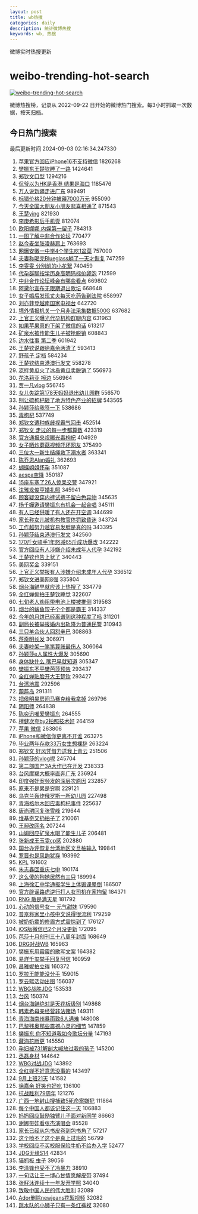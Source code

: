 ```yaml
---
layout: post
title: wb热搜
categories: daily
description: 统计微博热搜
keywords: wb, 热搜
---
```


微博实时热搜更新

# weibo-trending-hot-search

[![weibo-trending-hot-search](https://github.com/ameizi/weibo-trending-hot-search/actions/workflows/ci.yml/badge.svg)](https://github.com/ameizi/weibo-trending-hot-search/actions/workflows/ci.yml)

微博热搜榜，记录从 2022-09-22 日开始的微博热门搜索。每3小时抓取一次数据，按天[归档](./archives)。

## 今日热门搜索

<!-- BEGIN --> 
最后更新时间 2024-09-03 02:16:34.247330 
1. [苹果官方回应iPhone16不支持微信](https://s.weibo.com/weibo?q=%23%E8%8B%B9%E6%9E%9C%E5%AE%98%E6%96%B9%E5%9B%9E%E5%BA%94iPhone16%E4%B8%8D%E6%94%AF%E6%8C%81%E5%BE%AE%E4%BF%A1%23&t=31&band_rank=1&Refer=top) 1826268
1. [樊振东王楚钦睡了一路](https://s.weibo.com/weibo?q=%23%E6%A8%8A%E6%8C%AF%E4%B8%9C%E7%8E%8B%E6%A5%9A%E9%92%A6%E7%9D%A1%E4%BA%86%E4%B8%80%E8%B7%AF%23&t=31&band_rank=1&Refer=top) 1424641
1. [郑钦文口型](https://s.weibo.com/weibo?q=%23%E9%83%91%E9%92%A6%E6%96%87%E5%8F%A3%E5%9E%8B%23&t=31&band_rank=2&Refer=top) 1294216
1. [侃爷以为HK是香港 结果是海口](https://s.weibo.com/weibo?q=%E4%BE%83%E7%88%B7%E4%BB%A5%E4%B8%BAHK%E6%98%AF%E9%A6%99%E6%B8%AF%20%E7%BB%93%E6%9E%9C%E6%98%AF%E6%B5%B7%E5%8F%A3&t=31&band_rank=1&Refer=top) 1185476
1. [万人说新疆走进广东](https://s.weibo.com/weibo?q=%23%E4%B8%87%E4%BA%BA%E8%AF%B4%E6%96%B0%E7%96%86%E8%B5%B0%E8%BF%9B%E5%B9%BF%E4%B8%9C%23&t=31&band_rank=3&Refer=top) 989491
1. [标错价格20分钟被薅7000万元](https://s.weibo.com/weibo?q=%23%E6%A0%87%E9%94%99%E4%BB%B7%E6%A0%BC20%E5%88%86%E9%92%9F%E8%A2%AB%E8%96%857000%E4%B8%87%E5%85%83%23&t=31&band_rank=4&Refer=top) 955090
1. [今天全国大朋友小朋友悲喜相通了](https://s.weibo.com/weibo?q=%23%E4%BB%8A%E5%A4%A9%E5%85%A8%E5%9B%BD%E5%A4%A7%E6%9C%8B%E5%8F%8B%E5%B0%8F%E6%9C%8B%E5%8F%8B%E6%82%B2%E5%96%9C%E7%9B%B8%E9%80%9A%E4%BA%86%23&t=31&band_rank=2&Refer=top) 871543
1. [王楚ying](https://s.weibo.com/weibo?q=%E7%8E%8B%E6%A5%9Aying&t=31&band_rank=5&Refer=top) 821930
1. [李庚希影后手机壳](https://s.weibo.com/weibo?q=%23%E6%9D%8E%E5%BA%9A%E5%B8%8C%E5%BD%B1%E5%90%8E%E6%89%8B%E6%9C%BA%E5%A3%B3%23&t=31&band_rank=6&Refer=top) 812074
1. [欧阳娜娜 内娱第一留子](https://s.weibo.com/weibo?q=%E6%AC%A7%E9%98%B3%E5%A8%9C%E5%A8%9C%20%E5%86%85%E5%A8%B1%E7%AC%AC%E4%B8%80%E7%95%99%E5%AD%90&t=31&band_rank=7&Refer=top) 784313
1. [一图了解中非合作论坛](https://s.weibo.com/weibo?q=%23%E4%B8%80%E5%9B%BE%E4%BA%86%E8%A7%A3%E4%B8%AD%E9%9D%9E%E5%90%88%E4%BD%9C%E8%AE%BA%E5%9D%9B%23&t=31&band_rank=3&Refer=top) 770477
1. [赵今麦坐张凌赫肩上](https://s.weibo.com/weibo?q=%23%E8%B5%B5%E4%BB%8A%E9%BA%A6%E5%9D%90%E5%BC%A0%E5%87%8C%E8%B5%AB%E8%82%A9%E4%B8%8A%23&t=31&band_rank=4&Refer=top) 763693
1. [网曝安徽一中学4个学生吃1盆菜](https://s.weibo.com/weibo?q=%23%E7%BD%91%E6%9B%9D%E5%AE%89%E5%BE%BD%E4%B8%80%E4%B8%AD%E5%AD%A64%E4%B8%AA%E5%AD%A6%E7%94%9F%E5%90%831%E7%9B%86%E8%8F%9C%23&t=31&band_rank=8&Refer=top) 757000
1. [夫妻称喝完Blueglass躺了一天才恢复](https://s.weibo.com/weibo?q=%23%E5%A4%AB%E5%A6%BB%E7%A7%B0%E5%96%9D%E5%AE%8CBlueglass%E8%BA%BA%E4%BA%86%E4%B8%80%E5%A4%A9%E6%89%8D%E6%81%A2%E5%A4%8D%23&t=31&band_rank=5&Refer=top) 747259
1. [李雯雯 分别前的小花絮](https://s.weibo.com/weibo?q=%E6%9D%8E%E9%9B%AF%E9%9B%AF%20%E5%88%86%E5%88%AB%E5%89%8D%E7%9A%84%E5%B0%8F%E8%8A%B1%E7%B5%AE&t=31&band_rank=2&Refer=top) 740459
1. [代孕群聊按学历身高明码标价卵泡](https://s.weibo.com/weibo?q=%23%E4%BB%A3%E5%AD%95%E7%BE%A4%E8%81%8A%E6%8C%89%E5%AD%A6%E5%8E%86%E8%BA%AB%E9%AB%98%E6%98%8E%E7%A0%81%E6%A0%87%E4%BB%B7%E5%8D%B5%E6%B3%A1%23&t=31&band_rank=6&Refer=top) 712599
1. [中非合作论坛峰会有哪些看点](https://s.weibo.com/weibo?q=%23%E4%B8%AD%E9%9D%9E%E5%90%88%E4%BD%9C%E8%AE%BA%E5%9D%9B%E5%B3%B0%E4%BC%9A%E6%9C%89%E5%93%AA%E4%BA%9B%E7%9C%8B%E7%82%B9%23&t=31&band_rank=3&Refer=top) 669802
1. [阿黛尔宣布无限期退出歌坛](https://s.weibo.com/weibo?q=%23%E9%98%BF%E9%BB%9B%E5%B0%94%E5%AE%A3%E5%B8%83%E6%97%A0%E9%99%90%E6%9C%9F%E9%80%80%E5%87%BA%E6%AD%8C%E5%9D%9B%23&t=31&band_rank=9&Refer=top) 668648
1. [女子婚后发现丈夫每天吃药告到法院](https://s.weibo.com/weibo?q=%23%E5%A5%B3%E5%AD%90%E5%A9%9A%E5%90%8E%E5%8F%91%E7%8E%B0%E4%B8%88%E5%A4%AB%E6%AF%8F%E5%A4%A9%E5%90%83%E8%8D%AF%E5%91%8A%E5%88%B0%E6%B3%95%E9%99%A2%23&t=31&band_rank=4&Refer=top) 658997
1. [刘亦菲登越南国家电视台](https://s.weibo.com/weibo?q=%23%E5%88%98%E4%BA%A6%E8%8F%B2%E7%99%BB%E8%B6%8A%E5%8D%97%E5%9B%BD%E5%AE%B6%E7%94%B5%E8%A7%86%E5%8F%B0%23&t=31&band_rank=5&Refer=top) 642720
1. [境外情报机关一个月非法采集数据500G](https://s.weibo.com/weibo?q=%23%E5%A2%83%E5%A4%96%E6%83%85%E6%8A%A5%E6%9C%BA%E5%85%B3%E4%B8%80%E4%B8%AA%E6%9C%88%E9%9D%9E%E6%B3%95%E9%87%87%E9%9B%86%E6%95%B0%E6%8D%AE500G%23&t=31&band_rank=10&Refer=top) 637682
1. [上官正义曝光代孕机构群聊内容](https://s.weibo.com/weibo?q=%23%E4%B8%8A%E5%AE%98%E6%AD%A3%E4%B9%89%E6%9B%9D%E5%85%89%E4%BB%A3%E5%AD%95%E6%9C%BA%E6%9E%84%E7%BE%A4%E8%81%8A%E5%86%85%E5%AE%B9%23&t=31&band_rank=7&Refer=top) 631963
1. [如果苹果真的下架了微信的话](https://s.weibo.com/weibo?q=%23%E5%A6%82%E6%9E%9C%E8%8B%B9%E6%9E%9C%E7%9C%9F%E7%9A%84%E4%B8%8B%E6%9E%B6%E4%BA%86%E5%BE%AE%E4%BF%A1%E7%9A%84%E8%AF%9D%23&t=31&band_rank=27&Refer=top) 613217
1. [矿泉水被传能生儿子被抢脱销](https://s.weibo.com/weibo?q=%23%E7%9F%BF%E6%B3%89%E6%B0%B4%E8%A2%AB%E4%BC%A0%E8%83%BD%E7%94%9F%E5%84%BF%E5%AD%90%E8%A2%AB%E6%8A%A2%E8%84%B1%E9%94%80%23&t=31&band_rank=20&Refer=top) 608843
1. [边水往事 第二季](https://s.weibo.com/weibo?q=%E8%BE%B9%E6%B0%B4%E5%BE%80%E4%BA%8B%20%E7%AC%AC%E4%BA%8C%E5%AD%A3&t=31&band_rank=8&Refer=top) 601942
1. [王楚钦说跟徐嘉余两清了](https://s.weibo.com/weibo?q=%23%E7%8E%8B%E6%A5%9A%E9%92%A6%E8%AF%B4%E8%B7%9F%E5%BE%90%E5%98%89%E4%BD%99%E4%B8%A4%E6%B8%85%E4%BA%86%23&t=31&band_rank=12&Refer=top) 593413
1. [野孩子 定档](https://s.weibo.com/weibo?q=%E9%87%8E%E5%AD%A9%E5%AD%90%20%E5%AE%9A%E6%A1%A3&t=31&band_rank=8&Refer=top) 584234
1. [王楚钦结束港澳行发文](https://s.weibo.com/weibo?q=%23%E7%8E%8B%E6%A5%9A%E9%92%A6%E7%BB%93%E6%9D%9F%E6%B8%AF%E6%BE%B3%E8%A1%8C%E5%8F%91%E6%96%87%23&t=31&band_rank=9&Refer=top) 558278
1. [凉拌黄瓜火了冰岛黄瓜卖脱销了](https://s.weibo.com/weibo?q=%23%E5%87%89%E6%8B%8C%E9%BB%84%E7%93%9C%E7%81%AB%E4%BA%86%E5%86%B0%E5%B2%9B%E9%BB%84%E7%93%9C%E5%8D%96%E8%84%B1%E9%94%80%E4%BA%86%23&t=31&band_rank=10&Refer=top) 556973
1. [花洛莉亚 擦边](https://s.weibo.com/weibo?q=%E8%8A%B1%E6%B4%9B%E8%8E%89%E4%BA%9A%20%E6%93%A6%E8%BE%B9&t=31&band_rank=11&Refer=top) 556964
1. [贾一凡vlog](https://s.weibo.com/weibo?q=%E8%B4%BE%E4%B8%80%E5%87%A1vlog&t=31&band_rank=12&Refer=top) 556745
1. [女儿失踪第178天妈妈退出幼儿园群](https://s.weibo.com/weibo?q=%23%E5%A5%B3%E5%84%BF%E5%A4%B1%E8%B8%AA%E7%AC%AC178%E5%A4%A9%E5%A6%88%E5%A6%88%E9%80%80%E5%87%BA%E5%B9%BC%E5%84%BF%E5%9B%AD%E7%BE%A4%23&t=31&band_rank=9&Refer=top) 556570
1. [别让硫枸杞砸了地方特色产业的招牌](https://s.weibo.com/weibo?q=%23%E5%88%AB%E8%AE%A9%E7%A1%AB%E6%9E%B8%E6%9D%9E%E7%A0%B8%E4%BA%86%E5%9C%B0%E6%96%B9%E7%89%B9%E8%89%B2%E4%BA%A7%E4%B8%9A%E7%9A%84%E6%8B%9B%E7%89%8C%23&t=31&band_rank=10&Refer=top) 543565
1. [孙颖莎给我签一下](https://s.weibo.com/weibo?q=%23%E5%AD%99%E9%A2%96%E8%8E%8E%E7%BB%99%E6%88%91%E7%AD%BE%E4%B8%80%E4%B8%8B%23&t=31&band_rank=13&Refer=top) 538686
1. [毒枸杞](https://s.weibo.com/weibo?q=%E6%AF%92%E6%9E%B8%E6%9D%9E&t=31&band_rank=11&Refer=top) 537749
1. [郑钦文遭种族歧视霸气回击](https://s.weibo.com/weibo?q=%23%E9%83%91%E9%92%A6%E6%96%87%E9%81%AD%E7%A7%8D%E6%97%8F%E6%AD%A7%E8%A7%86%E9%9C%B8%E6%B0%94%E5%9B%9E%E5%87%BB%23&t=31&band_rank=1&Refer=top) 452514
1. [郑钦文 走过的每一步都算数](https://s.weibo.com/weibo?q=%E9%83%91%E9%92%A6%E6%96%87%20%E8%B5%B0%E8%BF%87%E7%9A%84%E6%AF%8F%E4%B8%80%E6%AD%A5%E9%83%BD%E7%AE%97%E6%95%B0&t=31&band_rank=12&Refer=top) 423319
1. [官方通报央视曝光毒枸杞](https://s.weibo.com/weibo?q=%23%E5%AE%98%E6%96%B9%E9%80%9A%E6%8A%A5%E5%A4%AE%E8%A7%86%E6%9B%9D%E5%85%89%E6%AF%92%E6%9E%B8%E6%9D%9E%23&t=31&band_rank=13&Refer=top) 404929
1. [女子晒炒蘑菇视频吓坏网友](https://s.weibo.com/weibo?q=%23%E5%A5%B3%E5%AD%90%E6%99%92%E7%82%92%E8%98%91%E8%8F%87%E8%A7%86%E9%A2%91%E5%90%93%E5%9D%8F%E7%BD%91%E5%8F%8B%23&t=31&band_rank=14&Refer=top) 375490
1. [三位大一新生结绳救下溺水者](https://s.weibo.com/weibo?q=%23%E4%B8%89%E4%BD%8D%E5%A4%A7%E4%B8%80%E6%96%B0%E7%94%9F%E7%BB%93%E7%BB%B3%E6%95%91%E4%B8%8B%E6%BA%BA%E6%B0%B4%E8%80%85%23&t=31&band_rank=15&Refer=top) 363341
1. [陈乔恩Alan婚礼](https://s.weibo.com/weibo?q=%23%E9%99%88%E4%B9%94%E6%81%A9Alan%E5%A9%9A%E7%A4%BC%23&t=31&band_rank=16&Refer=top) 362693
1. [蝴蝶姐姐怀孕](https://s.weibo.com/weibo?q=%23%E8%9D%B4%E8%9D%B6%E5%A7%90%E5%A7%90%E6%80%80%E5%AD%95%23&t=31&band_rank=17&Refer=top) 351087
1. [aespa空降](https://s.weibo.com/weibo?q=aespa%E7%A9%BA%E9%99%8D&t=31&band_rank=18&Refer=top) 350187
1. [15座车塞了26人惊呆交警](https://s.weibo.com/weibo?q=%2315%E5%BA%A7%E8%BD%A6%E5%A1%9E%E4%BA%8626%E4%BA%BA%E6%83%8A%E5%91%86%E4%BA%A4%E8%AD%A6%23&t=31&band_rank=20&Refer=top) 347921
1. [泫雅龙俊亨婚礼照](https://s.weibo.com/weibo?q=%23%E6%B3%AB%E9%9B%85%E9%BE%99%E4%BF%8A%E4%BA%A8%E5%A9%9A%E7%A4%BC%E7%85%A7%23&t=31&band_rank=17&Refer=top) 345941
1. [顾客疑没穿内裤试裤子留白色异物](https://s.weibo.com/weibo?q=%23%E9%A1%BE%E5%AE%A2%E7%96%91%E6%B2%A1%E7%A9%BF%E5%86%85%E8%A3%A4%E8%AF%95%E8%A3%A4%E5%AD%90%E7%95%99%E7%99%BD%E8%89%B2%E5%BC%82%E7%89%A9%23&t=31&band_rank=21&Refer=top) 345635
1. [杨千嬅邀请樊振东有机会一起合唱](https://s.weibo.com/weibo?q=%E6%9D%A8%E5%8D%83%E5%AC%85%E9%82%80%E8%AF%B7%E6%A8%8A%E6%8C%AF%E4%B8%9C%E6%9C%89%E6%9C%BA%E4%BC%9A%E4%B8%80%E8%B5%B7%E5%90%88%E5%94%B1&t=31&band_rank=18&Refer=top) 345111
1. [有人已经供暖了有人还在开空调](https://s.weibo.com/weibo?q=%23%E6%9C%89%E4%BA%BA%E5%B7%B2%E7%BB%8F%E4%BE%9B%E6%9A%96%E4%BA%86%E6%9C%89%E4%BA%BA%E8%BF%98%E5%9C%A8%E5%BC%80%E7%A9%BA%E8%B0%83%23&t=31&band_rank=19&Refer=top) 344699
1. [家长称女儿被机构教官体罚致昏迷](https://s.weibo.com/weibo?q=%23%E5%AE%B6%E9%95%BF%E7%A7%B0%E5%A5%B3%E5%84%BF%E8%A2%AB%E6%9C%BA%E6%9E%84%E6%95%99%E5%AE%98%E4%BD%93%E7%BD%9A%E8%87%B4%E6%98%8F%E8%BF%B7%23&t=31&band_rank=22&Refer=top) 343724
1. [工作越努力越容易发胖是真的吗](https://s.weibo.com/weibo?q=%23%E5%B7%A5%E4%BD%9C%E8%B6%8A%E5%8A%AA%E5%8A%9B%E8%B6%8A%E5%AE%B9%E6%98%93%E5%8F%91%E8%83%96%E6%98%AF%E7%9C%9F%E7%9A%84%E5%90%97%23&t=31&band_rank=14&Refer=top) 343395
1. [孙颖莎结束港澳行发文](https://s.weibo.com/weibo?q=%23%E5%AD%99%E9%A2%96%E8%8E%8E%E7%BB%93%E6%9D%9F%E6%B8%AF%E6%BE%B3%E8%A1%8C%E5%8F%91%E6%96%87%23&t=31&band_rank=23&Refer=top) 342560
1. [170斤女骑手1年怒减65斤成功爆改](https://s.weibo.com/weibo?q=%23170%E6%96%A4%E5%A5%B3%E9%AA%91%E6%89%8B1%E5%B9%B4%E6%80%92%E5%87%8F65%E6%96%A4%E6%88%90%E5%8A%9F%E7%88%86%E6%94%B9%23&t=31&band_rank=24&Refer=top) 342222
1. [官方回应有人涉嫌介绍未成年人代孕](https://s.weibo.com/weibo?q=%23%E5%AE%98%E6%96%B9%E5%9B%9E%E5%BA%94%E6%9C%89%E4%BA%BA%E6%B6%89%E5%AB%8C%E4%BB%8B%E7%BB%8D%E6%9C%AA%E6%88%90%E5%B9%B4%E4%BA%BA%E4%BB%A3%E5%AD%95%23&t=31&band_rank=21&Refer=top) 342192
1. [王楚钦也告上状了](https://s.weibo.com/weibo?q=%23%E7%8E%8B%E6%A5%9A%E9%92%A6%E4%B9%9F%E5%91%8A%E4%B8%8A%E7%8A%B6%E4%BA%86%23&t=31&band_rank=22&Refer=top) 340443
1. [美网奖金](https://s.weibo.com/weibo?q=%E7%BE%8E%E7%BD%91%E5%A5%96%E9%87%91&t=31&band_rank=23&Refer=top) 339151
1. [上官正义举报有人涉嫌介绍未成年人代孕](https://s.weibo.com/weibo?q=%23%E4%B8%8A%E5%AE%98%E6%AD%A3%E4%B9%89%E4%B8%BE%E6%8A%A5%E6%9C%89%E4%BA%BA%E6%B6%89%E5%AB%8C%E4%BB%8B%E7%BB%8D%E6%9C%AA%E6%88%90%E5%B9%B4%E4%BA%BA%E4%BB%A3%E5%AD%95%23&t=31&band_rank=24&Refer=top) 336512
1. [郑钦文进美网8强](https://s.weibo.com/weibo?q=%23%E9%83%91%E9%92%A6%E6%96%87%E8%BF%9B%E7%BE%8E%E7%BD%918%E5%BC%BA%23&t=31&band_rank=25&Refer=top) 335804
1. [烟台海鲜早就应该上热搜了](https://s.weibo.com/weibo?q=%23%E7%83%9F%E5%8F%B0%E6%B5%B7%E9%B2%9C%E6%97%A9%E5%B0%B1%E5%BA%94%E8%AF%A5%E4%B8%8A%E7%83%AD%E6%90%9C%E4%BA%86%23&t=31&band_rank=15&Refer=top) 334779
1. [全红婵偷拍王楚钦睡觉](https://s.weibo.com/weibo?q=%23%E5%85%A8%E7%BA%A2%E5%A9%B5%E5%81%B7%E6%8B%8D%E7%8E%8B%E6%A5%9A%E9%92%A6%E7%9D%A1%E8%A7%89%23&t=31&band_rank=25&Refer=top) 322607
1. [七旬老人劝阻带电池上楼被推倒](https://s.weibo.com/weibo?q=%23%E4%B8%83%E6%97%AC%E8%80%81%E4%BA%BA%E5%8A%9D%E9%98%BB%E5%B8%A6%E7%94%B5%E6%B1%A0%E4%B8%8A%E6%A5%BC%E8%A2%AB%E6%8E%A8%E5%80%92%23&t=31&band_rank=20&Refer=top) 319563
1. [烟台的鲅鱼饺子个个都是霸王](https://s.weibo.com/weibo?q=%23%E7%83%9F%E5%8F%B0%E7%9A%84%E9%B2%85%E9%B1%BC%E9%A5%BA%E5%AD%90%E4%B8%AA%E4%B8%AA%E9%83%BD%E6%98%AF%E9%9C%B8%E7%8E%8B%23&t=31&band_rank=26&Refer=top) 314337
1. [今年的月饼已经离谱到这种程度了吗](https://s.weibo.com/weibo?q=%23%E4%BB%8A%E5%B9%B4%E7%9A%84%E6%9C%88%E9%A5%BC%E5%B7%B2%E7%BB%8F%E7%A6%BB%E8%B0%B1%E5%88%B0%E8%BF%99%E7%A7%8D%E7%A8%8B%E5%BA%A6%E4%BA%86%E5%90%97%23&t=31&band_rank=21&Refer=top) 311201
1. [副局长被举报婚内出轨降为普通民警](https://s.weibo.com/weibo?q=%23%E5%89%AF%E5%B1%80%E9%95%BF%E8%A2%AB%E4%B8%BE%E6%8A%A5%E5%A9%9A%E5%86%85%E5%87%BA%E8%BD%A8%E9%99%8D%E4%B8%BA%E6%99%AE%E9%80%9A%E6%B0%91%E8%AD%A6%23&t=31&band_rank=22&Refer=top) 310943
1. [三只羊合伙人回怼辛巴](https://s.weibo.com/weibo?q=%23%E4%B8%89%E5%8F%AA%E7%BE%8A%E5%90%88%E4%BC%99%E4%BA%BA%E5%9B%9E%E6%80%BC%E8%BE%9B%E5%B7%B4%23&t=31&band_rank=27&Refer=top) 308863
1. [蒋奇明长发](https://s.weibo.com/weibo?q=%E8%92%8B%E5%A5%87%E6%98%8E%E9%95%BF%E5%8F%91&t=31&band_rank=28&Refer=top) 306971
1. [夫妻吵架一笔笔算账最伤人](https://s.weibo.com/weibo?q=%E5%A4%AB%E5%A6%BB%E5%90%B5%E6%9E%B6%E4%B8%80%E7%AC%94%E7%AC%94%E7%AE%97%E8%B4%A6%E6%9C%80%E4%BC%A4%E4%BA%BA&t=31&band_rank=29&Refer=top) 306064
1. [孙颖莎e人属性大爆发](https://s.weibo.com/weibo?q=%23%E5%AD%99%E9%A2%96%E8%8E%8Ee%E4%BA%BA%E5%B1%9E%E6%80%A7%E5%A4%A7%E7%88%86%E5%8F%91%23&t=31&band_rank=30&Refer=top) 305690
1. [身体缺什么 嘴巴早就知道](https://s.weibo.com/weibo?q=%E8%BA%AB%E4%BD%93%E7%BC%BA%E4%BB%80%E4%B9%88%20%E5%98%B4%E5%B7%B4%E6%97%A9%E5%B0%B1%E7%9F%A5%E9%81%93&t=31&band_rank=26&Refer=top) 305347
1. [樊振东不平樊芭莎预告](https://s.weibo.com/weibo?q=%23%E6%A8%8A%E6%8C%AF%E4%B8%9C%E4%B8%8D%E5%B9%B3%E6%A8%8A%E8%8A%AD%E8%8E%8E%E9%A2%84%E5%91%8A%23&t=31&band_rank=26&Refer=top) 293437
1. [全红婵贴脸开大王楚钦](https://s.weibo.com/weibo?q=%23%E5%85%A8%E7%BA%A2%E5%A9%B5%E8%B4%B4%E8%84%B8%E5%BC%80%E5%A4%A7%E7%8E%8B%E6%A5%9A%E9%92%A6%23&t=31&band_rank=32&Refer=top) 293427
1. [台湾地震](https://s.weibo.com/weibo?q=%E5%8F%B0%E6%B9%BE%E5%9C%B0%E9%9C%87&t=31&band_rank=27&Refer=top) 292596
1. [葫芦岛](https://s.weibo.com/weibo?q=%E8%91%AB%E8%8A%A6%E5%B2%9B&t=31&band_rank=33&Refer=top) 291311
1. [把侯明昊房间马赛克给我拿掉](https://s.weibo.com/weibo?q=%E6%8A%8A%E4%BE%AF%E6%98%8E%E6%98%8A%E6%88%BF%E9%97%B4%E9%A9%AC%E8%B5%9B%E5%85%8B%E7%BB%99%E6%88%91%E6%8B%BF%E6%8E%89&t=31&band_rank=23&Refer=top) 269796
1. [阴阳师](https://s.weibo.com/weibo?q=%E9%98%B4%E9%98%B3%E5%B8%88&t=31&band_rank=28&Refer=top) 264838
1. [陈奕迅唯爱樊振东](https://s.weibo.com/weibo?q=%23%E9%99%88%E5%A5%95%E8%BF%85%E5%94%AF%E7%88%B1%E6%A8%8A%E6%8C%AF%E4%B8%9C%23&t=31&band_rank=29&Refer=top) 264555
1. [檀健次夸by2拍照技术好](https://s.weibo.com/weibo?q=%E6%AA%80%E5%81%A5%E6%AC%A1%E5%A4%B8by2%E6%8B%8D%E7%85%A7%E6%8A%80%E6%9C%AF%E5%A5%BD&t=31&band_rank=30&Refer=top) 264159
1. [苹果 微信](https://s.weibo.com/weibo?q=%E8%8B%B9%E6%9E%9C%20%E5%BE%AE%E4%BF%A1&t=31&band_rank=31&Refer=top) 263806
1. [iPhone和微信你更离不开谁](https://s.weibo.com/weibo?q=%23iPhone%E5%92%8C%E5%BE%AE%E4%BF%A1%E4%BD%A0%E6%9B%B4%E7%A6%BB%E4%B8%8D%E5%BC%80%E8%B0%81%23&t=31&band_rank=32&Refer=top) 263275
1. [毕业两年存款33万女生想裸辞](https://s.weibo.com/weibo?q=%23%E6%AF%95%E4%B8%9A%E4%B8%A4%E5%B9%B4%E5%AD%98%E6%AC%BE33%E4%B8%87%E5%A5%B3%E7%94%9F%E6%83%B3%E8%A3%B8%E8%BE%9E%23&t=31&band_rank=33&Refer=top) 263224
1. [郑钦文 好风凭借力送我上青云](https://s.weibo.com/weibo?q=%E9%83%91%E9%92%A6%E6%96%87%20%E5%A5%BD%E9%A3%8E%E5%87%AD%E5%80%9F%E5%8A%9B%E9%80%81%E6%88%91%E4%B8%8A%E9%9D%92%E4%BA%91&t=31&band_rank=34&Refer=top) 251506
1. [孙颖莎的vlog呢](https://s.weibo.com/weibo?q=%23%E5%AD%99%E9%A2%96%E8%8E%8E%E7%9A%84vlog%E5%91%A2%23&t=31&band_rank=34&Refer=top) 245704
1. [第二部国产3A大作已在开发](https://s.weibo.com/weibo?q=%23%E7%AC%AC%E4%BA%8C%E9%83%A8%E5%9B%BD%E4%BA%A73A%E5%A4%A7%E4%BD%9C%E5%B7%B2%E5%9C%A8%E5%BC%80%E5%8F%91%23&t=31&band_rank=35&Refer=top) 238333
1. [台风摩羯大概率直奔广东](https://s.weibo.com/weibo?q=%23%E5%8F%B0%E9%A3%8E%E6%91%A9%E7%BE%AF%E5%A4%A7%E6%A6%82%E7%8E%87%E7%9B%B4%E5%A5%94%E5%B9%BF%E4%B8%9C%23&t=31&band_rank=24&Refer=top) 236924
1. [印度强奸案频发的深层次原因](https://s.weibo.com/weibo?q=%23%E5%8D%B0%E5%BA%A6%E5%BC%BA%E5%A5%B8%E6%A1%88%E9%A2%91%E5%8F%91%E7%9A%84%E6%B7%B1%E5%B1%82%E6%AC%A1%E5%8E%9F%E5%9B%A0%23&t=31&band_rank=36&Refer=top) 232857
1. [原来不是累是穷啊](https://s.weibo.com/weibo?q=%E5%8E%9F%E6%9D%A5%E4%B8%8D%E6%98%AF%E7%B4%AF%E6%98%AF%E7%A9%B7%E5%95%8A&t=31&band_rank=25&Refer=top) 229121
1. [乌克兰轰炸俄罗斯一所幼儿园](https://s.weibo.com/weibo?q=%23%E4%B9%8C%E5%85%8B%E5%85%B0%E8%BD%B0%E7%82%B8%E4%BF%84%E7%BD%97%E6%96%AF%E4%B8%80%E6%89%80%E5%B9%BC%E5%84%BF%E5%9B%AD%23&t=31&band_rank=35&Refer=top) 227498
1. [青海格尔木回应毒枸杞事件](https://s.weibo.com/weibo?q=%23%E9%9D%92%E6%B5%B7%E6%A0%BC%E5%B0%94%E6%9C%A8%E5%9B%9E%E5%BA%94%E6%AF%92%E6%9E%B8%E6%9D%9E%E4%BA%8B%E4%BB%B6%23&t=31&band_rank=37&Refer=top) 225637
1. [唐尚珺回复张雪峰](https://s.weibo.com/weibo?q=%23%E5%94%90%E5%B0%9A%E7%8F%BA%E5%9B%9E%E5%A4%8D%E5%BC%A0%E9%9B%AA%E5%B3%B0%23&t=31&band_rank=38&Refer=top) 219644
1. [维基奇又扔拍子了](https://s.weibo.com/weibo?q=%23%E7%BB%B4%E5%9F%BA%E5%A5%87%E5%8F%88%E6%89%94%E6%8B%8D%E5%AD%90%E4%BA%86%23&t=31&band_rank=39&Refer=top) 210061
1. [王昶改网名](https://s.weibo.com/weibo?q=%23%E7%8E%8B%E6%98%B6%E6%94%B9%E7%BD%91%E5%90%8D%23&t=31&band_rank=28&Refer=top) 207244
1. [山姆回应矿泉水喝了能生儿子](https://s.weibo.com/weibo?q=%23%E5%B1%B1%E5%A7%86%E5%9B%9E%E5%BA%94%E7%9F%BF%E6%B3%89%E6%B0%B4%E5%96%9D%E4%BA%86%E8%83%BD%E7%94%9F%E5%84%BF%E5%AD%90%23&t=31&band_rank=37&Refer=top) 206481
1. [张新成王玉雯cp感](https://s.weibo.com/weibo?q=%23%E5%BC%A0%E6%96%B0%E6%88%90%E7%8E%8B%E7%8E%89%E9%9B%AFcp%E6%84%9F%23&t=31&band_rank=29&Refer=top) 202880
1. [国台办评恢复台湾地区文旦柚输入](https://s.weibo.com/weibo?q=%23%E5%9B%BD%E5%8F%B0%E5%8A%9E%E8%AF%84%E6%81%A2%E5%A4%8D%E5%8F%B0%E6%B9%BE%E5%9C%B0%E5%8C%BA%E6%96%87%E6%97%A6%E6%9F%9A%E8%BE%93%E5%85%A5%23&t=31&band_rank=40&Refer=top) 199841
1. [罗晋也是风韵犹存](https://s.weibo.com/weibo?q=%E7%BD%97%E6%99%8B%E4%B9%9F%E6%98%AF%E9%A3%8E%E9%9F%B5%E7%8A%B9%E5%AD%98&t=31&band_rank=30&Refer=top) 193992
1. [KPL](https://s.weibo.com/weibo?q=KPL&t=31&band_rank=39&Refer=top) 191602
1. [朱志鑫回重庆七中](https://s.weibo.com/weibo?q=%23%E6%9C%B1%E5%BF%97%E9%91%AB%E5%9B%9E%E9%87%8D%E5%BA%86%E4%B8%83%E4%B8%AD%23&t=31&band_rank=31&Refer=top) 190174
1. [这么傻的狗她居然有三只](https://s.weibo.com/weibo?q=%E8%BF%99%E4%B9%88%E5%82%BB%E7%9A%84%E7%8B%97%E5%A5%B9%E5%B1%85%E7%84%B6%E6%9C%89%E4%B8%89%E5%8F%AA&t=31&band_rank=41&Refer=top) 189994
1. [上海徐汇中学通报学生上体锻课晕倒](https://s.weibo.com/weibo?q=%23%E4%B8%8A%E6%B5%B7%E5%BE%90%E6%B1%87%E4%B8%AD%E5%AD%A6%E9%80%9A%E6%8A%A5%E5%AD%A6%E7%94%9F%E4%B8%8A%E4%BD%93%E9%94%BB%E8%AF%BE%E6%99%95%E5%80%92%23&t=31&band_rank=2&Refer=top) 186507
1. [官方辟谣路虎逆行打人女司机在家拘留](https://s.weibo.com/weibo?q=%23%E5%AE%98%E6%96%B9%E8%BE%9F%E8%B0%A3%E8%B7%AF%E8%99%8E%E9%80%86%E8%A1%8C%E6%89%93%E4%BA%BA%E5%A5%B3%E5%8F%B8%E6%9C%BA%E5%9C%A8%E5%AE%B6%E6%8B%98%E7%95%99%23&t=31&band_rank=42&Refer=top) 184371
1. [RNG 散是满天星](https://s.weibo.com/weibo?q=RNG%20%E6%95%A3%E6%98%AF%E6%BB%A1%E5%A4%A9%E6%98%9F&t=31&band_rank=41&Refer=top) 181792
1. [心动的信号女一 元气甜妹](https://s.weibo.com/weibo?q=%E5%BF%83%E5%8A%A8%E7%9A%84%E4%BF%A1%E5%8F%B7%E5%A5%B3%E4%B8%80%20%E5%85%83%E6%B0%94%E7%94%9C%E5%A6%B9&t=31&band_rank=35&Refer=top) 179590
1. [普京称家里小孩中文说得很流利](https://s.weibo.com/weibo?q=%23%E6%99%AE%E4%BA%AC%E7%A7%B0%E5%AE%B6%E9%87%8C%E5%B0%8F%E5%AD%A9%E4%B8%AD%E6%96%87%E8%AF%B4%E5%BE%97%E5%BE%88%E6%B5%81%E5%88%A9%23&t=31&band_rank=42&Refer=top) 179259
1. [被奶奶辈的修眉方式震惊到了](https://s.weibo.com/weibo?q=%23%E8%A2%AB%E5%A5%B6%E5%A5%B6%E8%BE%88%E7%9A%84%E4%BF%AE%E7%9C%89%E6%96%B9%E5%BC%8F%E9%9C%87%E6%83%8A%E5%88%B0%E4%BA%86%23&t=31&band_rank=43&Refer=top) 176127
1. [iOS版微信已2个月没更新](https://s.weibo.com/weibo?q=%23iOS%E7%89%88%E5%BE%AE%E4%BF%A1%E5%B7%B22%E4%B8%AA%E6%9C%88%E6%B2%A1%E6%9B%B4%E6%96%B0%23&t=31&band_rank=43&Refer=top) 172095
1. [芭莎十月创刊三十八周年封面](https://s.weibo.com/weibo?q=%E8%8A%AD%E8%8E%8E%E5%8D%81%E6%9C%88%E5%88%9B%E5%88%8A%E4%B8%89%E5%8D%81%E5%85%AB%E5%91%A8%E5%B9%B4%E5%B0%81%E9%9D%A2&t=31&band_rank=44&Refer=top) 168649
1. [DRG对战WB](https://s.weibo.com/weibo?q=%23DRG%E5%AF%B9%E6%88%98WB%23&t=31&band_rank=50&Refer=top) 165963
1. [樊振东用霉霉的歌写文案](https://s.weibo.com/weibo?q=%23%E6%A8%8A%E6%8C%AF%E4%B8%9C%E7%94%A8%E9%9C%89%E9%9C%89%E7%9A%84%E6%AD%8C%E5%86%99%E6%96%87%E6%A1%88%23&t=31&band_rank=45&Refer=top) 164382
1. [易烊千玺举手回复阿信](https://s.weibo.com/weibo?q=%23%E6%98%93%E7%83%8A%E5%8D%83%E7%8E%BA%E4%B8%BE%E6%89%8B%E5%9B%9E%E5%A4%8D%E9%98%BF%E4%BF%A1%23&t=31&band_rank=46&Refer=top) 160959
1. [昌雅妮拍立得](https://s.weibo.com/weibo?q=%E6%98%8C%E9%9B%85%E5%A6%AE%E6%8B%8D%E7%AB%8B%E5%BE%97&t=31&band_rank=36&Refer=top) 160372
1. [罗拉王能能没分手](https://s.weibo.com/weibo?q=%E7%BD%97%E6%8B%89%E7%8E%8B%E8%83%BD%E8%83%BD%E6%B2%A1%E5%88%86%E6%89%8B&t=31&band_rank=45&Refer=top) 159015
1. [罗云熙活动出图](https://s.weibo.com/weibo?q=%E7%BD%97%E4%BA%91%E7%86%99%E6%B4%BB%E5%8A%A8%E5%87%BA%E5%9B%BE&t=31&band_rank=46&Refer=top) 156037
1. [WBG战胜JDG](https://s.weibo.com/weibo?q=%23WBG%E6%88%98%E8%83%9CJDG%23&t=31&band_rank=48&Refer=top) 153533
1. [台风](https://s.weibo.com/weibo?q=%E5%8F%B0%E9%A3%8E&t=31&band_rank=47&Refer=top) 150374
1. [烟台海鲜绝对是天花板级别](https://s.weibo.com/weibo?q=%23%E7%83%9F%E5%8F%B0%E6%B5%B7%E9%B2%9C%E7%BB%9D%E5%AF%B9%E6%98%AF%E5%A4%A9%E8%8A%B1%E6%9D%BF%E7%BA%A7%E5%88%AB%23&t=31&band_rank=40&Refer=top) 149868
1. [韩素希母亲经营非法赌场](https://s.weibo.com/weibo?q=%23%E9%9F%A9%E7%B4%A0%E5%B8%8C%E6%AF%8D%E4%BA%B2%E7%BB%8F%E8%90%A5%E9%9D%9E%E6%B3%95%E8%B5%8C%E5%9C%BA%23&t=31&band_rank=50&Refer=top) 149311
1. [青海海南州暴雨致6人遇难](https://s.weibo.com/weibo?q=%23%E9%9D%92%E6%B5%B7%E6%B5%B7%E5%8D%97%E5%B7%9E%E6%9A%B4%E9%9B%A8%E8%87%B46%E4%BA%BA%E9%81%87%E9%9A%BE%23&t=31&band_rank=41&Refer=top) 148008
1. [巴黎残奥那些震撼心灵的细节](https://s.weibo.com/weibo?q=%23%E5%B7%B4%E9%BB%8E%E6%AE%8B%E5%A5%A5%E9%82%A3%E4%BA%9B%E9%9C%87%E6%92%BC%E5%BF%83%E7%81%B5%E7%9A%84%E7%BB%86%E8%8A%82%23&t=31&band_rank=3&Refer=top) 147859
1. [樊振东 你不知道我如今歌坛分量](https://s.weibo.com/weibo?q=%E6%A8%8A%E6%8C%AF%E4%B8%9C%20%E4%BD%A0%E4%B8%8D%E7%9F%A5%E9%81%93%E6%88%91%E5%A6%82%E4%BB%8A%E6%AD%8C%E5%9D%9B%E5%88%86%E9%87%8F&t=31&band_rank=42&Refer=top) 147193
1. [藏海花断更](https://s.weibo.com/weibo?q=%E8%97%8F%E6%B5%B7%E8%8A%B1%E6%96%AD%E6%9B%B4&t=31&band_rank=43&Refer=top) 145550
1. [孕妇被731解剖大喊放过我的孩子](https://s.weibo.com/weibo?q=%23%E5%AD%95%E5%A6%87%E8%A2%AB731%E8%A7%A3%E5%89%96%E5%A4%A7%E5%96%8A%E6%94%BE%E8%BF%87%E6%88%91%E7%9A%84%E5%AD%A9%E5%AD%90%23&t=31&band_rank=48&Refer=top) 145200
1. [丞磊身材](https://s.weibo.com/weibo?q=%E4%B8%9E%E7%A3%8A%E8%BA%AB%E6%9D%90&t=31&band_rank=44&Refer=top) 144642
1. [WBG对战JDG](https://s.weibo.com/weibo?q=%23WBG%E5%AF%B9%E6%88%98JDG%23&t=31&band_rank=45&Refer=top) 143892
1. [全红婵不好意思没事的](https://s.weibo.com/weibo?q=%23%E5%85%A8%E7%BA%A2%E5%A9%B5%E4%B8%8D%E5%A5%BD%E6%84%8F%E6%80%9D%E6%B2%A1%E4%BA%8B%E7%9A%84%23&t=31&band_rank=49&Refer=top) 143497
1. [9月上班21天](https://s.weibo.com/weibo?q=9%E6%9C%88%E4%B8%8A%E7%8F%AD21%E5%A4%A9&t=31&band_rank=50&Refer=top) 141582
1. [徐嘉余 好笑也好吃](https://s.weibo.com/weibo?q=%E5%BE%90%E5%98%89%E4%BD%99%20%E5%A5%BD%E7%AC%91%E4%B9%9F%E5%A5%BD%E5%90%83&t=31&band_rank=47&Refer=top) 136100
1. [抗战胜利79周年](https://s.weibo.com/weibo?q=%23%E6%8A%97%E6%88%98%E8%83%9C%E5%88%A979%E5%91%A8%E5%B9%B4%23&t=31&band_rank=5&Refer=top) 121276
1. [广西一地封山搜捕致5死命案嫌犯](https://s.weibo.com/weibo?q=%23%E5%B9%BF%E8%A5%BF%E4%B8%80%E5%9C%B0%E5%B0%81%E5%B1%B1%E6%90%9C%E6%8D%95%E8%87%B45%E6%AD%BB%E5%91%BD%E6%A1%88%E5%AB%8C%E7%8A%AF%23&t=31&band_rank=12&Refer=top) 111864
1. [每个中国人都该记住这一天](https://s.weibo.com/weibo?q=%23%E6%AF%8F%E4%B8%AA%E4%B8%AD%E5%9B%BD%E4%BA%BA%E9%83%BD%E8%AF%A5%E8%AE%B0%E4%BD%8F%E8%BF%99%E4%B8%80%E5%A4%A9%23&t=31&band_rank=13&Refer=top) 106883
1. [妈妈回应鼓励独臂儿子面对新同学](https://s.weibo.com/weibo?q=%23%E5%A6%88%E5%A6%88%E5%9B%9E%E5%BA%94%E9%BC%93%E5%8A%B1%E7%8B%AC%E8%87%82%E5%84%BF%E5%AD%90%E9%9D%A2%E5%AF%B9%E6%96%B0%E5%90%8C%E5%AD%A6%23&t=31&band_rank=19&Refer=top) 86663
1. [谢娜带娃看张杰演唱会](https://s.weibo.com/weibo?q=%23%E8%B0%A2%E5%A8%9C%E5%B8%A6%E5%A8%83%E7%9C%8B%E5%BC%A0%E6%9D%B0%E6%BC%94%E5%94%B1%E4%BC%9A%23&t=31&band_rank=20&Refer=top) 85528
1. [家长已经从包书皮卷到包书角了](https://s.weibo.com/weibo?q=%23%E5%AE%B6%E9%95%BF%E5%B7%B2%E7%BB%8F%E4%BB%8E%E5%8C%85%E4%B9%A6%E7%9A%AE%E5%8D%B7%E5%88%B0%E5%8C%85%E4%B9%A6%E8%A7%92%E4%BA%86%23&t=31&band_rank=24&Refer=top) 57217
1. [这个喷不了这个是真上过班的](https://s.weibo.com/weibo?q=%23%E8%BF%99%E4%B8%AA%E5%96%B7%E4%B8%8D%E4%BA%86%E8%BF%99%E4%B8%AA%E6%98%AF%E7%9C%9F%E4%B8%8A%E8%BF%87%E7%8F%AD%E7%9A%84%23&t=31&band_rank=25&Refer=top) 56799
1. [学校回应不买校服保险牛奶不给办入学](https://s.weibo.com/weibo?q=%23%E5%AD%A6%E6%A0%A1%E5%9B%9E%E5%BA%94%E4%B8%8D%E4%B9%B0%E6%A0%A1%E6%9C%8D%E4%BF%9D%E9%99%A9%E7%89%9B%E5%A5%B6%E4%B8%8D%E7%BB%99%E5%8A%9E%E5%85%A5%E5%AD%A6%23&t=31&band_rank=26&Refer=top) 52477
1. [JDG无缘S14](https://s.weibo.com/weibo?q=%23JDG%E6%97%A0%E7%BC%98S14%23&t=31&band_rank=34&Refer=top) 42834
1. [猫抓板 虫子](https://s.weibo.com/weibo?q=%E7%8C%AB%E6%8A%93%E6%9D%BF%20%E8%99%AB%E5%AD%90&t=31&band_rank=38&Refer=top) 39056
1. [李泽锋也受不了冷暴力](https://s.weibo.com/weibo?q=%E6%9D%8E%E6%B3%BD%E9%94%8B%E4%B9%9F%E5%8F%97%E4%B8%8D%E4%BA%86%E5%86%B7%E6%9A%B4%E5%8A%9B&t=31&band_rank=40&Refer=top) 38910
1. [一句话让王一博心甘情愿解皮带](https://s.weibo.com/weibo?q=%E4%B8%80%E5%8F%A5%E8%AF%9D%E8%AE%A9%E7%8E%8B%E4%B8%80%E5%8D%9A%E5%BF%83%E7%94%98%E6%83%85%E6%84%BF%E8%A7%A3%E7%9A%AE%E5%B8%A6&t=31&band_rank=41&Refer=top) 37494
1. [张籽沐连续十一年发开学照](https://s.weibo.com/weibo?q=%23%E5%BC%A0%E7%B1%BD%E6%B2%90%E8%BF%9E%E7%BB%AD%E5%8D%81%E4%B8%80%E5%B9%B4%E5%8F%91%E5%BC%80%E5%AD%A6%E7%85%A7%23&t=31&band_rank=43&Refer=top) 34040
1. [致敬中国人民的伟大胜利](https://s.weibo.com/weibo?q=%23%E8%87%B4%E6%95%AC%E4%B8%AD%E5%9B%BD%E4%BA%BA%E6%B0%91%E7%9A%84%E4%BC%9F%E5%A4%A7%E8%83%9C%E5%88%A9%23&t=31&band_rank=47&Refer=top) 32089
1. [Ador删除newjeans花絮视频](https://s.weibo.com/weibo?q=%23Ador%E5%88%A0%E9%99%A4newjeans%E8%8A%B1%E7%B5%AE%E8%A7%86%E9%A2%91%23&t=31&band_rank=48&Refer=top) 32082
1. [跳水队的小狮子只有一条红裤衩](https://s.weibo.com/weibo?q=%23%E8%B7%B3%E6%B0%B4%E9%98%9F%E7%9A%84%E5%B0%8F%E7%8B%AE%E5%AD%90%E5%8F%AA%E6%9C%89%E4%B8%80%E6%9D%A1%E7%BA%A2%E8%A3%A4%E8%A1%A9%23&t=31&band_rank=50&Refer=top) 32080
<!-- END -->
